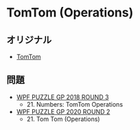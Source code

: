 # TomTom (Operations)

## オリジナル
- [TomTom](tomtom.md)

## 問題
- [WPF PUZZLE GP 2018 ROUND 3](../questions/wpfpgp2018-3.md)
	- 21\. Numbers: TomTom Operations
- [WPF PUZZLE GP 2020 ROUND 2](../questions/wpfpgp2020-2.md)
	- 21\. Tom Tom (Operations)
